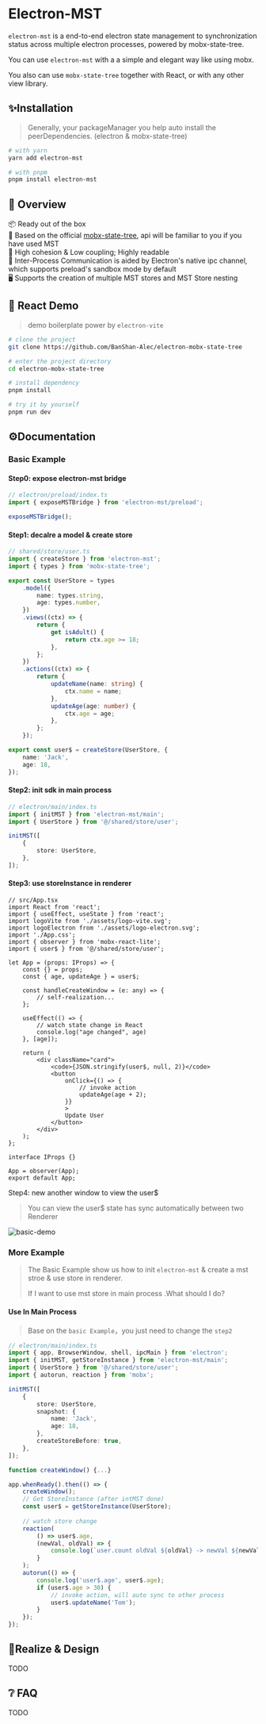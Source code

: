 # Electron-MST

`electron-mst` is a end-to-end electron state management to synchronization status across multiple electron processes, powered by mobx-state-tree.

You can use `electron-mst` with a a simple and elegant way like using mobx. 

You also can use `mobx-state-tree` together with React, or with any other view library.



## ✨Installation

> Generally, your packageManager you help auto install the peerDependencies. (electron & mobx-state-tree)

```sh
# with yarn
yarn add electron-mst

# with pnpm
pnpm install electron-mst
```



## 👀 Overview

📦 Ready out of the box  
🎯 Based on the official [mobx-state-tree](https://mobx-state-tree.js.org/), api will be familiar to you if you have used MST  
🌱 High cohesion & Low coupling; Highly readable  
💪 Inter-Process Communication is aided by Electron's native ipc channel, which supports preload's sandbox mode by default  
🖥 Supports the creation of multiple MST stores and MST Store nesting 



## 🌱 React Demo

> demo boilerplate power by `electron-vite`

```sh
# clone the project
git clone https://github.com/BanShan-Alec/electron-mobx-state-tree

# enter the project directory
cd electron-mobx-state-tree

# install dependency
pnpm install

# try it by yourself
pnpm run dev
```



## ⚙️Documentation

### Basic Example

#### Step0: expose electron-mst bridge

```ts
// electron/preload/index.ts
import { exposeMSTBridge } from 'electron-mst/preload';

exposeMSTBridge();
```

#### Step1: decalre a model & create store

```ts
// shared/store/user.ts
import { createStore } from 'electron-mst';
import { types } from 'mobx-state-tree';

export const UserStore = types
    .model({
        name: types.string,
        age: types.number,
    })
    .views((ctx) => {
        return {
            get isAdult() {
                return ctx.age >= 18;
            },
        };
    })
    .actions((ctx) => {
        return {
            updateName(name: string) {
                ctx.name = name;
            },
            updateAge(age: number) {
                ctx.age = age;
            },
        };
    });

export const user$ = createStore(UserStore, {
    name: 'Jack',
    age: 18,
});
```

#### Step2: init sdk in main process

```ts
// electron/main/index.ts
import { initMST } from 'electron-mst/main';
import { UserStore } from '@/shared/store/user';

initMST([
    {
        store: UserStore,
    },
]);
```

#### Step3: use storeInstance in renderer

```tsx
// src/App.tsx
import React from 'react';
import { useEffect, useState } from 'react';
import logoVite from './assets/logo-vite.svg';
import logoElectron from './assets/logo-electron.svg';
import './App.css';
import { observer } from 'mobx-react-lite';
import { user$ } from '@/shared/store/user';

let App = (props: IProps) => {
    const {} = props;
    const { age, updateAge } = user$;

    const handleCreateWindow = (e: any) => {
        // self-realization...
    };

    useEffect(() => {
        // watch state change in React
        console.log("age changed", age)
    }, [age]);

    return (
        <div className="card">
            <code>{JSON.stringify(user$, null, 2)}</code>
            <button
                onClick={() => {
                    // invoke action
                    updateAge(age + 2);
                }}
                >
                Update User
            </button>
        </div>
    );
};

interface IProps {}

App = observer(App);
export default App;

```

Step4: new another window to view the user$

> You can view the user$ state has sync automatically between two Renderer

![basic-demo](https://raw.githubusercontent.com/BanShan-Alec/electron-mobx-state-tree/main/README.assets/basic-demo.png)



### More Example

> The Basic Example show us how to init `electron-mst` & create a mst stroe & use store in renderer.
>
> If I want to use mst store in main process .What should I do?

#### Use In Main Process

> Base on the `basic Example`，you just need to change the `step2`

```ts
// electron/main/index.ts
import { app, BrowserWindow, shell, ipcMain } from 'electron';
import { initMST, getStoreInstance } from 'electron-mst/main';
import { UserStore } from '@/shared/store/user';
import { autorun, reaction } from 'mobx';

initMST([
    {
        store: UserStore,
        snapshot: {
            name: 'Jack',
            age: 18,
        },
        createStoreBefore: true,
    },
]);

function createWindow() {...}

app.whenReady().then(() => {
    createWindow();
    // Get StoreInstance (after intMST done)
	const user$ = getStoreInstance(UserStore);
    
	// watch store change
    reaction(
        () => user$.age,
        (newVal, oldVal) => {
            console.log(`user.count oldVal ${oldVal} -> newVal ${newVal}`);
        }
    );
    autorun(() => {
        console.log('user$.age', user$.age);
        if (user$.age > 30) {
            // invoke action, will auto sync to other process
            user$.updateName('Tom');
        }
    });
});
```



## 🎯Realize & Design

TODO

## ❔ FAQ

TODO
